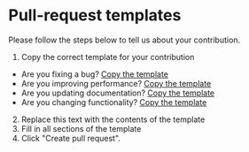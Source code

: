 # Pull-request templates

Please follow the steps below to tell us about your contribution.

1. Copy the correct template for your contribution
  - Are you fixing a bug? [Copy the template](https://github.com/whatterz/govuk-publishing-frontend/tree/master/.github/PULL_REQUEST_TEMPLATE/BUG_FIX.md)
  - Are you improving performance? [Copy the template](https://github.com/whatterz/govuk-publishing-frontend/tree/master/.github/PULL_REQUEST_TEMPLATE/PERFORMANCE_IMPROVEMENT.md)
  - Are you updating documentation? [Copy the template](https://github.com/whatterz/govuk-publishing-frontend/tree/master/.github/PULL_REQUEST_TEMPLATE/DOCUMENTATION.md)
  - Are you changing functionality? [Copy the template](https://github.com/whatterz/govuk-publishing-frontend/tree/master/.github/PULL_REQUEST_TEMPLATE/FEATURE_CHANGE.md)
2. Replace this text with the contents of the template
3. Fill in all sections of the template
4. Click "Create pull request".
